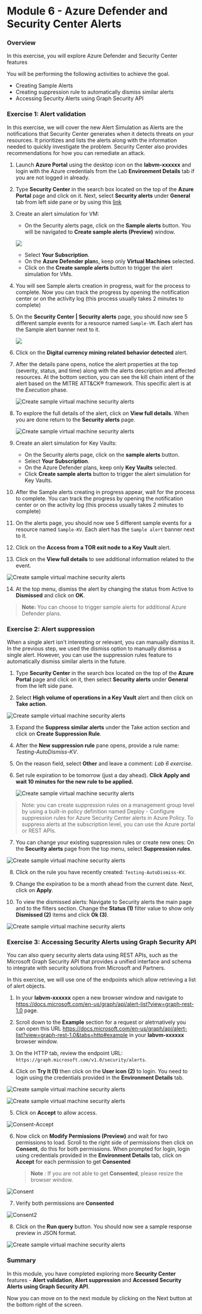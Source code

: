 # Module 6 - Azure Defender and Security Center Alerts

### Overview

In this exercise, you will explore Azure Defender and Security Center features

You will be performing the following activities to achieve the goal.

* Creating Sample Alerts
* Creating suppression rule to automatically dismiss similar alerts
* Accessing Security Alerts using Graph Security API

### Exercise 1: Alert validation

In this exercise, we will cover the new Alert Simulation as Alerts are the notifications that Security Center generates when it detects threats on your resources. It prioritizes and lists the alerts along with the information needed to quickly investigate the problem. Security Center also provides recommendations for how you can remediate an attack.

1.	Launch **Azure Portal** using the desktop icon on the **labvm-xxxxxx** and login with the Azure credentials from the Lab **Environment Details** tab if you are not logged in already.

2.	Type **Security Center** in the search box located on the top of the **Azure Portal** page and click on it. Next, select **Security alerts** under **General** tab from left side pane or by using this [link](https://portal.azure.com/?feature.argsecurityalerts=true&feature.customportal=false#blade/Microsoft_Azure_Security/SecurityMenuBlade/7)

3.	Create an alert simulation for VM:
    - On the Security alerts page, click on the **Sample alerts** button. You will be navigated to **Create sample alerts (Preview)** window.
    
    ![](../Images/m6ex1step3.png)
    
    - Select **Your Subscription**.
    - On the **Azure Defender plan**s, keep only **Virtual Machines** selected.
    - Click on the **Create sample alerts** button to trigger the alert simulation for VMs.

4.	You will see Sample alerts creation in progress, wait for the process to complete. Now you can track the progress by opening the notification center or on the activity log (this process usually takes 2 minutes to complete)

5.	On the **Security Center | Security alerts** page, you should now see 5 different sample events for a resource named `Sample-VM`. Each alert has the Sample alert banner next to it.

    ![](../Images/m6ex1step5.png)

6.	Click on the **Digital currency mining related behavior detected** alert.

7.	After the details pane opens, notice the alert properties at the top (severity, status, and time) along with the alerts description and affected resources. At the bottom section, you can see the kill chain intent of the alert based on the MITRE ATT&CK® framework. This specific alert is at the *Execution* phase.

    ![Create sample virtual machine security alerts](../Images/m6ex1step7.png)

8.	To explore the full details of the alert, click on **View full details**. When you are done return to the **Security alerts** page.

    ![Create sample virtual machine security alerts](../Images/m6ex1step8.png)

9.	Create an alert simulation for Key Vaults:
    - On the Security alerts page, click on the **sample alerts** button.
    - Select **Your Subscription**.
    - On the Azure Defender plans, keep only **Key Vaults** selected.
    - Click **Create sample alerts** button to trigger the alert simulation for Key Vaults.
    
10.	After the Sample alerts creating in progress appear, wait for the process to complete. You can track the progress by opening the notification center or on the activity log (this process usually takes 2 minutes to complete)

11.	On the alerts page, you should now see 5 different sample events for a resource named `Sample-KV`. Each alert has the `Sample alert` banner next to it.

12.	Click on the **Access from a TOR exit node to a Key Vault** alert.

13.	Click on the **View full details** to see additional information related to the event.

![Create sample virtual machine security alerts](../Images/TOR-exit-node.png)

14.	At the top menu, dismiss the alert by changing the status from Active to **Dismissed** and click on **OK**.

> **Note:** You can choose to trigger sample alerts for additional Azure Defender plans.

### Exercise 2: Alert suppression

When a single alert isn't interesting or relevant, you can manually dismiss it.
In the previous step, we used the dismiss option to manually dismiss a single alert. However, you can use the suppression rules feature to automatically dismiss similar alerts in the future.

1.	Type **Security Center** in the search box located on the top of the **Azure Portal** page and click on it, then select **Security alerts** under **General** from the left side pane.

2.	Select **High volume of operations in a Key Vault** alert and then click on **Take action**.

![Create sample virtual machine security alerts](../Images/m6ex2step2.png)

3.	Expand the **Suppress similar alerts** under the Take action section and click on **Create Suppression Rule**.

4.	After the **New suppression rule** pane opens, provide a rule name: *Testing-AutoDismiss-KV*.

5.	On the reason field, select **Other** and leave a comment: *Lab 6 exercise*.

6.	Set rule expiration to be tomorrow (just a day ahead). **Click Apply and wait 10 minutes for the new rule to be applied.**

    ![Create sample virtual machine security alerts](../Images/Create-Suppression-Rule1.png)

> Note: you can create suppression rules on a management group level by using a built-in policy definition named Deploy - Configure suppression rules for Azure Security Center alerts in Azure Policy. To suppress alerts at the subscription level, you can use the Azure portal or REST APIs.

7. You can change your existing suppression rules or create new ones: On the **Security alerts** page from the top menu, select **Suppression rules**. 

![Create sample virtual machine security alerts](../Images/m6ex2step7.png)

8. Click on the rule you have recently created: `Testing-AutoDismiss-KV`.

9. Change the expiration to be a month ahead from the current date. Next, click on **Apply**.

10. To view the dismissed alerts: Navigate to Security alerts the main page and to the filters section. Change the **Status (1)** filter value to show only **Dismissed (2)** items and click **Ok (3)**.

![Create sample virtual machine security alerts](../Images/m6ex2step10.png)

### Exercise 3: Accessing Security Alerts using Graph Security API

You can also query security alerts data using REST APIs, such as the Microsoft Graph Security API that provides a unified interface and schema to integrate with security solutions from Microsoft and Partners.

In this exercise, we will use one of the endpoints which allow retrieving a list of alert objects.

1.	In your **labvm-xxxxxx** open a new browser window and navigate to https://docs.microsoft.com/en-us/graph/api/alert-list?view=graph-rest-1.0 page.

2.	Scroll down to the **Example** section for a request or aletrnatively you can open this URL https://docs.microsoft.com/en-us/graph/api/alert-list?view=graph-rest-1.0&tabs=http#example in your **labvm-xxxxxx** browser window.

3.	On the HTTP tab, review the endpoint URL: `https://graph.microsoft.com/v1.0/security/alerts`.

4.	Click on **Try It (1)** then click on the **User icon (2)** to login. You need to login using the credentials provided in the **Environment Details** tab.

![Create sample virtual machine security alerts](../Images/m6ex3step4.png)

![Create sample virtual machine security alerts](../Images/m6ex3step4(1).png)

5.  Click on **Accept** to allow access.

![Consent-Accept](../Images/m6ex3step5.png)

6.  Now click on **Modify Permissions (Preview)** and wait for two permissions to load. Scroll to the right side of permissions then click on **Consent**, do this for both permissions. When prompted for login, login using credentials provided in the **Environment Details** tab, click on **Accept** for each permission to get **Consented**

    > **Note** : If you are not able to get **Consented**, please resize the browser window.

![Consent](../Images/m6ex3step6.png)

7.  Verify both permissions are **Consented**

![Consent2](../Images/m6ex3step7.png)

8.	Click on the **Run query** button. You should now see a sample response preview in JSON format.

![Create sample virtual machine security alerts](../Images/get.png)

### Summary

In this module, you have completed exploring more **Security Center** features - **Alert validation**, **Alert suppression** and **Accessed Security Alerts using Graph Security API**.

Now you can move on to the next module by clicking on the Next button at the bottom right of the screen.
